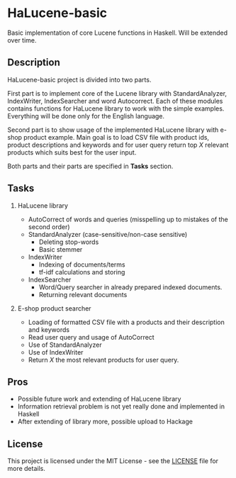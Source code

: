 # HaLucene-basic
Basic implementation of core Lucene functions in Haskell. Will be extended over time.

## Description

HaLucene-basic project is divided into two parts. 

First part is to implement core of the Lucene library with StandardAnalyzer, IndexWriter, IndexSearcher and word Autocorrect. Each of these modules contains functions for HaLucene library to work with the simple examples. Everything will be done only for the English language. 

Second part is to show usage of the implemented HaLucene library with e-shop product example. Main goal is to load CSV file with product ids, product descriptions and keywords and for user query return top _X_ relevant products which suits best for the user input.

Both parts and their parts are specified in __Tasks__ section. 

## Tasks

1. HaLucene library
    * AutoCorrect of words and queries (misspelling up to mistakes of the second order)
    * StandardAnalyzer (case-sensitive/non-case sensitive)
        * Deleting stop-words
        * Basic stemmer
    * IndexWriter
        * Indexing of documents/terms
        * tf-idf calculations and storing
    * IndexSearcher
        * Word/Query searcher in already prepared indexed documents.
        * Returning relevant documents

2. E-shop product searcher
    * Loading of formatted CSV file with a products and their description and keywords
    * Read user query and usage of AutoCorrect
    * Use of StandardAnalyzer
    * Use of IndexWriter
    * Return *X* the most relevant products for user query.

## Pros

* Possible future work and extending of HaLucene library
* Information retrieval problem is not yet really done and implemented in Haskell
* After extending of library more, possible upload to Hackage 

## License

This project is licensed under the MIT License - see the [LICENSE](LICENSE)
file for more details.
